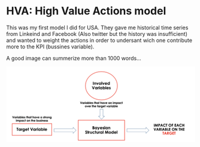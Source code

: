 # HVA: High Value Actions model

This was my first model I did for USA. They gave me historical time series from Linkeind and Facebook (Also twitter but the history was insufficient) and wanted to weight the actions in order to undersant wich one contribute more to the KPI (bussines variable). 

A good image can summerize more than 1000 words...

![Screenshot](BSTS_worflow.png)
